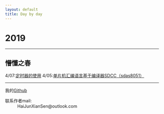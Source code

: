 ```yaml
---
layout: default
title: Day by day
---
```


# 2019


* * *

## 懵懂之春


4/07:[定时器的使用](./page/Timer_04-07.html)
4/05:[单片机汇编语言基于编译器SDCC（sdas8051）](./page/SddcForWindows_04-05.html)

* * *

我的[Github](https://github.com/Keryle/)

<dl>
<dt>联系作者mail:</dt>
<dd>HaiJunXianSen@outlook.com</dd>
